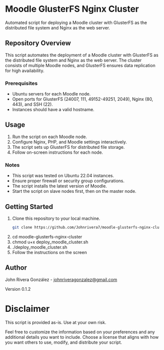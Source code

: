 # Moodle GlusterFS Nginx Cluster

Automated script for deploying a Moodle cluster with GlusterFS as the distributed file system and Nginx as the web server.

## Repository Overview

This script automates the deployment of a Moodle cluster with GlusterFS as the distributed file system and Nginx as the web server. The cluster consists of multiple Moodle nodes, and GlusterFS ensures data replication for high availability.

### Prerequisites

- Ubuntu servers for each Moodle node.
- Open ports for GlusterFS (24007, 111, 49152-49251, 2049), Nginx (80, 443), and SSH (22).
- Instances should have a valid hostname.

## Usage

1. Run the script on each Moodle node.
2. Configure Nginx, PHP, and Moodle settings interactively.
3. The script sets up GlusterFS for distributed file storage.
4. Follow on-screen instructions for each node.

### Notes

- This script was tested on Ubuntu 22.04 instances.
- Ensure proper firewall or security group configurations.
- The script installs the latest version of Moodle.
- Start the script on slave nodes first, then on the master node.

## Getting Started

1. Clone this repository to your local machine.
   ```bash
   git clone https://github.com/Johnrivera7/moodle-glusterfs-nginx-cluster.git
2. cd moodle-glusterfs-nginx-cluster
3. chmod u+x deploy_moodle_cluster.sh
4. ./deploy_moodle_cluster.sh
5. Follow the instructions on the screen

## Author
John Rivera González - johnriveragonzalez@gmail.com

Version
0.1.2
# Disclaimer
This script is provided as-is. Use at your own risk.

Feel free to customize the information based on your preferences and any additional details you want to include. Choose a license that aligns with how you want others to use, modify, and distribute your script.
